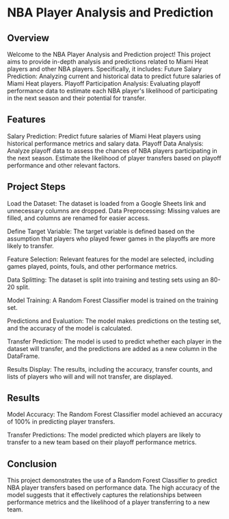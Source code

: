 
# NBA Player Analysis and Prediction

## Overview

Welcome to the NBA Player Analysis and Prediction project! This project aims to provide in-depth analysis and predictions related to Miami Heat players and other NBA players. Specifically, it includes:
Future Salary Prediction: Analyzing current and historical data to predict future salaries of Miami Heat players.
Playoff Participation Analysis: Evaluating playoff performance data to estimate each NBA player's likelihood of participating in the next season and their potential for transfer.

## Features
Salary Prediction:
Predict future salaries of Miami Heat players using historical performance metrics and salary data.
Playoff Data Analysis:
Analyze playoff data to assess the chances of NBA players participating in the next season.
Estimate the likelihood of player transfers based on playoff performance and other relevant factors.

## Project Steps
Load the Dataset: The dataset is loaded from a Google Sheets link and unnecessary columns are dropped.
Data Preprocessing: Missing values are filled, and columns are renamed for easier access.

Define Target Variable: The target variable is defined based on the assumption that players who played fewer games in the playoffs are more likely to transfer.

Feature Selection: Relevant features for the model are selected, including games played, points, fouls, and other performance metrics.

Data Splitting: The dataset is split into training and testing sets using an 80-20 split.

Model Training: A Random Forest Classifier model is trained on the training set.

Predictions and Evaluation: The model makes predictions on the testing set, and the accuracy of the model is calculated.

Transfer Prediction: The model is used to predict whether each player in the dataset will transfer, and the predictions are added as a new column in the DataFrame.

Results Display: The results, including the accuracy, transfer counts, and lists of players who will and will not transfer, are displayed.

## Results
Model Accuracy: The Random Forest Classifier model achieved an accuracy of 100% in predicting player transfers.

Transfer Predictions: The model predicted which players are likely to transfer to a new team based on their playoff performance metrics.

## Conclusion
This project demonstrates the use of a Random Forest Classifier to predict NBA player transfers based on performance data. The high accuracy of the model suggests that it effectively captures the relationships between performance metrics and the likelihood of a player transferring to a new team.

